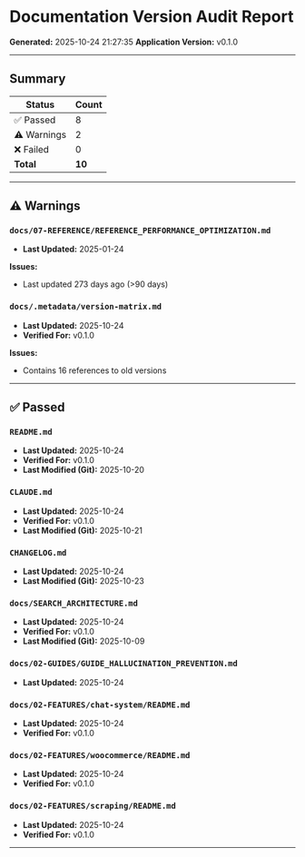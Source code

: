 # Documentation Version Audit Report

**Generated:** 2025-10-24 21:27:35
**Application Version:** v0.1.0

---

## Summary

| Status | Count |
|--------|-------|
| ✅ Passed | 8 |
| ⚠️ Warnings | 2 |
| ❌ Failed | 0 |
| **Total** | **10** |

---

## ⚠️ Warnings

### `docs/07-REFERENCE/REFERENCE_PERFORMANCE_OPTIMIZATION.md`

- **Last Updated:** 2025-01-24

**Issues:**

- Last updated 273 days ago (>90 days)

### `docs/.metadata/version-matrix.md`

- **Last Updated:** 2025-10-24
- **Verified For:** v0.1.0

**Issues:**

- Contains 16 references to old versions

---

## ✅ Passed

### `README.md`

- **Last Updated:** 2025-10-24
- **Verified For:** v0.1.0
- **Last Modified (Git):** 2025-10-20

### `CLAUDE.md`

- **Last Updated:** 2025-10-24
- **Verified For:** v0.1.0
- **Last Modified (Git):** 2025-10-21

### `CHANGELOG.md`

- **Last Updated:** 2025-10-24
- **Last Modified (Git):** 2025-10-23

### `docs/SEARCH_ARCHITECTURE.md`

- **Last Updated:** 2025-10-24
- **Verified For:** v0.1.0
- **Last Modified (Git):** 2025-10-09

### `docs/02-GUIDES/GUIDE_HALLUCINATION_PREVENTION.md`

- **Last Updated:** 2025-10-24

### `docs/02-FEATURES/chat-system/README.md`

- **Last Updated:** 2025-10-24
- **Verified For:** v0.1.0

### `docs/02-FEATURES/woocommerce/README.md`

- **Last Updated:** 2025-10-24
- **Verified For:** v0.1.0

### `docs/02-FEATURES/scraping/README.md`

- **Last Updated:** 2025-10-24
- **Verified For:** v0.1.0

---

